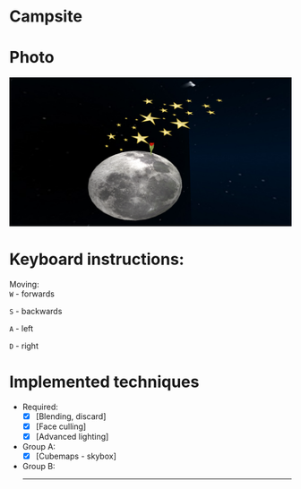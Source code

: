 # Campsite

# Photo
![](photo/mesec_nebo_zvezdice.png)
<br>
# Keyboard instructions:

Moving:<br>
`W` - forwards

`S` - backwards

`A` - left

`D` - right

# Implemented techniques

- Required:
    - [x] [Blending, discard]
    - [x] [Face culling]
    - [x] [Advanced lighting]
- Group A:
    - [x] [Cubemaps - skybox]
- Group B:
    - -- 